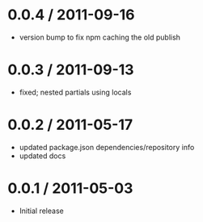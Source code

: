 
0.0.4 / 2011-09-16
==================

  * version bump to fix npm caching the old publish

0.0.3 / 2011-09-13
==================

  * fixed; nested partials using locals

0.0.2 / 2011-05-17
==================

  * updated package.json dependencies/repository info
  * updated docs

0.0.1 / 2011-05-03
==================

  * Initial release
